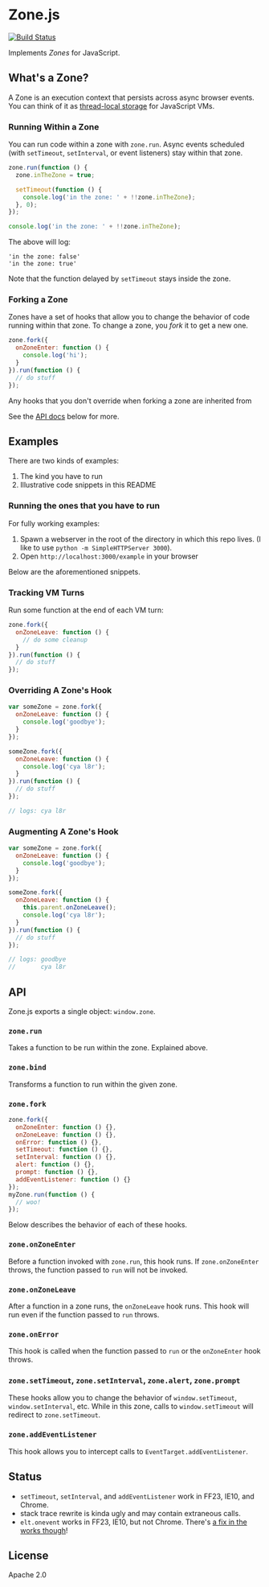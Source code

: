 # Zone.js

[![Build Status](https://travis-ci.org/btford/zone.js.png)](https://travis-ci.org/btford/zone.js)

Implements _Zones_ for JavaScript.

## What's a Zone?

A Zone is an execution context that persists across async browser events.
You can think of it as [thread-local storage](http://en.wikipedia.org/wiki/Thread-local_storage) for JavaScript VMs.

### Running Within a Zone

You can run code within a zone with `zone.run`.
Async events scheduled (with `setTimeout`, `setInterval`, or event listeners) stay within that zone.

```javascript
zone.run(function () {
  zone.inTheZone = true;

  setTimeout(function () {
    console.log('in the zone: ' + !!zone.inTheZone);
  }, 0);
});

console.log('in the zone: ' + !!zone.inTheZone);
```

The above will log:

```
'in the zone: false'
'in the zone: true'
```

Note that the function delayed by `setTimeout` stays inside the zone.

### Forking a Zone

Zones have a set of hooks that allow you to change the behavior of code running within that zone.
To change a zone, you _fork_ it to get a new one.

```javascript
zone.fork({
  onZoneEnter: function () {
    console.log('hi');
  }
}).run(function () {
  // do stuff
});
```

Any hooks that you don't override when forking a zone are inherited from

See the [API docs](#api) below for more.


## Examples

There are two kinds of examples:

  1. The kind you have to run
  2. Illustrative code snippets in this README

### Running the ones that you have to run

For fully working examples:

  1. Spawn a webserver in the root of the directory in which this repo lives.
  (I like to use `python -m SimpleHTTPServer 3000`).
  2. Open `http://localhost:3000/example` in your browser

Below are the aforementioned snippets.

### Tracking VM Turns

Run some function at the end of each VM turn:

```javascript
zone.fork({
  onZoneLeave: function () {
    // do some cleanup
  }
}).run(function () {
  // do stuff
});
```

### Overriding A Zone's Hook

```javascript
var someZone = zone.fork({
  onZoneLeave: function () {
    console.log('goodbye');
  }
});

someZone.fork({
  onZoneLeave: function () {
    console.log('cya l8r');
  }
}).run(function () {
  // do stuff
});

// logs: cya l8r
```

### Augmenting A Zone's Hook

```javascript
var someZone = zone.fork({
  onZoneLeave: function () {
    console.log('goodbye');
  }
});

someZone.fork({
  onZoneLeave: function () {
    this.parent.onZoneLeave();
    console.log('cya l8r');
  }
}).run(function () {
  // do stuff
});

// logs: goodbye
//       cya l8r
```

## API

Zone.js exports a single object: `window.zone`.

### `zone.run`

Takes a function to be run within the zone.
Explained above.

### `zone.bind`

Transforms a function to run within the given zone.

### `zone.fork`

```javascript
zone.fork({
  onZoneEnter: function () {},
  onZoneLeave: function () {},
  onError: function () {},
  setTimeout: function () {},
  setInterval: function () {},
  alert: function () {},
  prompt: function () {},
  addEventListener: function () {}
});
myZone.run(function () {
  // woo!
});
```

Below describes the behavior of each of these hooks.

### `zone.onZoneEnter`

Before a function invoked with `zone.run`, this hook runs.
If `zone.onZoneEnter` throws, the function  passed to `run` will not be invoked.

### `zone.onZoneLeave`

After a function in a zone runs, the `onZoneLeave` hook runs.
This hook will run even if the function passed to `run` throws.

### `zone.onError`

This hook is called when the function passed to `run` or the `onZoneEnter` hook throws.

### `zone.setTimeout`, `zone.setInterval`, `zone.alert`, `zone.prompt`

These hooks allow you to change the behavior of `window.setTimeout`, `window.setInterval`, etc.
While in this zone, calls to `window.setTimeout` will redirect to `zone.setTimeout`.

### `zone.addEventListener`

This hook allows you to intercept calls to `EventTarget.addEventListener`.


## Status

* `setTimeout`, `setInterval`, and `addEventListener` work in FF23, IE10, and Chrome.
* stack trace rewrite is kinda ugly and may contain extraneous calls.
* `elt.onevent` works in FF23, IE10, but not Chrome. There's [a fix in the works though](https://code.google.com/p/chromium/issues/detail?id=43394)!


## License
Apache 2.0
